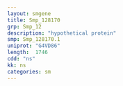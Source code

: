 ```yaml
---
layout: smgene
title: Smp_128170
grp: Smp_12
description: "hypothetical protein"
smp: Smp_128170.1
uniprot: "G4VD86"
length:  1746
cdd: "ns"
kk: ns
categories: sm
---
```


